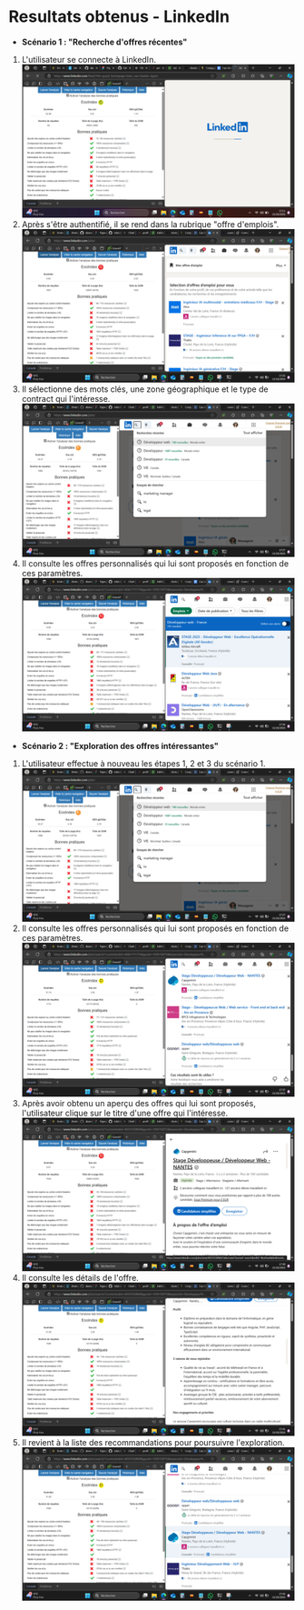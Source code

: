 # Resultats obtenus - LinkedIn

- **Scénario 1 : "Recherche d'offres récentes"**

1. L'utilisateur se connecte à LinkedIn. ![L'utilisateur se connecte à LinkedIn ou JobTeaser.](./images/images_scenarios/Scenario1-etape1.png)
2. Après s'être authentifié, il se rend dans la rubrique "offre d'emplois". ![Après s'être authentifié, il se rend dans la rubrique "offre d'emplois".](./images_scenarios/scenario1-etape2.png)
3. Il sélectionne des mots clés, une zone géographique et le type de contract qui l'intéresse. ![Il sélectionne des mots clés, et la zone géographique qui l'intéresse.](./images_scenarios/scenario1-etape3.png)
4. Il consulte les offres personnalisés qui lui sont proposés en fonction de ces paramètres. ![Il consulte les offres personnalisés qui lui sont proposés en fonction de ces paramètres.](./images_scenarios/scenario1-etape4.png)



- **Scénario 2 : "Exploration des offres intéressantes"**

1. L'utilisateur effectue à nouveau les étapes 1, 2 et 3 du scénario 1. ![L'utilisateur effectue à nouveau les étapes 1, 2 et 3 du scénario 1.](./images_scenarios/scenario1-etape3.png)
2. Il consulte les offres personnalisés qui lui sont proposés en fonction de ces paramètres. ![Il consulte les offres personnalisés qui lui sont proposés en fonction de ces paramètres.](./images_scenarios/scenario2-etape2.png)
3. Après avoir obtenu un aperçu des offres qui lui sont proposés, l'utilisateur clique sur le titre d'une offre qui l'intéresse. ![Après avoir obtenu un aperçu des offres qui lui sont proposés, l'utilisateur clique sur le titre d'une offre qui l'intéresse.](./images_scenarios/scenario2-etape3.png)
4. Il consulte les détails de l'offre. ![Il consulte les détails de l'offre.](./images_scenarios/scenario2-etape4.png)
5. Il revient à la liste des recommandations pour poursuivre l'exploration. ![Il revient à la liste des recommandations pour poursuivre l'exploration.](./images_scenarios/scenario2-etape5.png)
